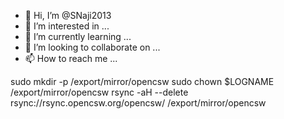 - 👋 Hi, I’m @SNaji2013
- 👀 I’m interested in ...
- 🌱 I’m currently learning ...
- 💞️ I’m looking to collaborate on ...
- 📫 How to reach me ...

<!---
SNaji2013/SNaji2013 is a ✨ special ✨ repository because its `README.md` (this file) appears on your GitHub profile.
You can click the Preview link to take a look at your changes.
--->
sudo mkdir -p /export/mirror/opencsw
sudo chown $LOGNAME /export/mirror/opencsw
rsync -aH --delete rsync://rsync.opencsw.org/opencsw/ /export/mirror/opencsw
